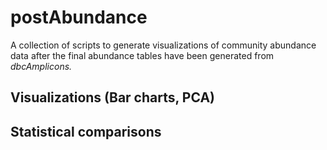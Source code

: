 # postAbundance

A collection of scripts to generate visualizations of community abundance data after the final abundance tables have been generated from *dbcAmplicons.*

## Visualizations (Bar charts, PCA)

## Statistical comparisons